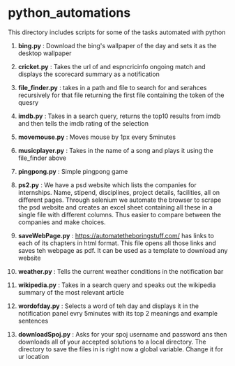 # python_automations
This directory includes scripts for some of the tasks automated with python


1. **bing.py** : Download the bing's wallpaper of the day and sets it as the desktop wallpaper

2. **cricket.py** : Takes the url of and espncricinfo ongoing match and displays the scorecard summary as a notification

3. **file_finder.py** : takes in a path and file to search for and serahces recursively for that file returning the first file containing the  token of the quesry

4. **imdb.py** : Takes in a search query, returns the top10 results from imdb and then tells the imdb rating of the selection

5. **movemouse.py** : Moves mouse by 1px every 5minutes

6. **musicplayer.py** : Takes in the name of a song and plays it using the file_finder above

7. **pingpong.py** : Simple pingpong game

8. **ps2.py** : We have a psd website which lists the companies for internships. Name, stipend, disciplines, project details, facilities, all on different pages. Through selenium we automate the browser to scrape the psd website and creates an excel sheet containing all these in a single file with different columns. Thus easier to compare between the companies and make choices.

9. **saveWebPage.py** : https://automatetheboringstuff.com/ has links to each of its chapters in html format. This file opens all those links and saves teh webpage as pdf. It can be used as a template to download any website

10. **weather.py** : Tells the current weather conditions in the notification bar

11. **wikipedia.py** : Takes in a search query and speaks out the wikipedia summary of the most relevant article

12. **wordofday.py** : Selects a word of teh day and displays it in the notification panel evry 5minutes with its top 2 meanings and example sentences

13. **downloadSpoj.py** : Asks for your spoj username and password ans then downloads all of your accepted solutions to a local directory. The directory to save the files in is right now a global variable. Change it for ur location 
